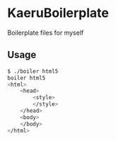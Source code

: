 # KaeruBoilerplate
Boilerplate files for myself

## Usage
```sh
$ ./boiler html5
boiler html5
<html>
    <head>
        <style>
        </style>
    </head>
    <body>
    </body>
</html>
```
